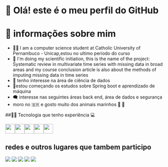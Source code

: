 # 👋 Olá! este é o meu perfil do GitHub

# :dart:	informações sobre mim
- :student: I am a computer science student at Catholic University of Pernambuco - Unicap,estou no ultimo período do curso
- :mag_right: I'm doing my scientific initiation, this is the name of the project: Systematic review in multivariate time series with missing data in broad areas and my course conclusion article is also about the methods of imputing missing data in time series
- :sparkling_heart: tenho interesse na área de ciência de dados
- :beginner:estou começando os estudos sobre Spring boot e aprendizado de máquina
- :left_speech_bubble: interesse nas seguintes  áreas  back end, área de dados e segurança
- moro no :brazil: e gosto muito dos animais marinhos :shark: :blowfish:
  




##:woman_technologist: Tecnologia que tenho experiência :computer:

<img 
src="https://cdn.jsdelivr.net/gh/devicons/devicon/icons/java/java-original.svg" width="30" height="30"/><img src="https://cdn.jsdelivr.net/gh/devicons/devicon/icons/python/python-original.svg" width="30" height="30"/><img src="https://cdn.jsdelivr.net/gh/devicons/devicon/icons/git/git-original.svg" width="30" height="30"  /><img 
src="https://camo.githubusercontent.com/c3fc2502421ea45b46698a4db62f25d0ef49c765f197b1a8fd00eaed5548b1db/68747470733a2f2f63646e2e6a7364656c6976722e6e65742f67682f64657669636f6e732f64657669636f6e2f69636f6e732f736c61636b2f736c61636b2d6f726967696e616c2e737667" width="30" height="30"/><img 
src="https://camo.githubusercontent.com/5fa137d222dde7b69acd22c6572a065ce3656e6ffa1f5e88c1b5c7a935af3cc6/68747470733a2f2f63646e2e6a7364656c6976722e6e65742f67682f64657669636f6e732f64657669636f6e2f69636f6e732f7673636f64652f7673636f64652d6f726967696e616c2e737667" width="30" height="30"/> 

  
  
## redes e outros lugares que tambem participo
  
  <a href="https://instagram.com/mightnight.py?igshid=YmMyMTA2M2Y=" target="_blank"><img src="https://img.shields.io/badge/-Instagram-%23E4405F?style=for-the-badge&logo=instagram&logoColor=white" target="_blank"></a>
   <a href = "mailto:contatoyuukosan98@gmail.com"><img src="https://img.shields.io/badge/-Gmail-%23333?style=for-the-badge&logo=gmail&logoColor=white" target="_blank"></a>
  <a href="www.linkedin.com/in/thais-m-45a25a1a5" target="_blank"><img src="https://img.shields.io/badge/-LinkedIn-%230077B5?style=for-the-badge&logo=linkedin&logoColor=white" target="_blank"></a> 
  <a href="https://www.hackerrank.com/thais_2018202795?hr_r=1" target="_blank"><img src="https://img.shields.io/badge/-HackerRank-C0077B5?style=for-the-badge&logo=hackerranklogoColor=white" target="_blank"></a> 
<a href="https://www.kaggle.com/thaisporciuncula" target="_blank" ><img src="https://img.shields.io/badge/-Kaggle-42AE99?style=for-the-badge&logo=kaggle&logoColor=white" target ="_blank"> </a>  
  

